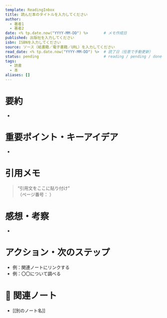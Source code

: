 ```yaml
---
template: ReadingInbox
title: 読んだ本のタイトルを入力してください
author: 
  - 著者1
  - 著者2
date: <% tp.date.now("YYYY-MM-DD") %>       # メモ作成日
published: 出版社を入力してください
isbn: ISBNを入力してください
source: ソース（紙書籍／電子書籍／URL）を入力してください
read_date: <% tp.date.now("YYYY-MM-DD") %>  # 読了日（任意で手動更新）
status: pending                             # reading / pending / done など
tags:
  - 読書
  - 本
aliases: []
---
```


# 要約
- 

# 重要ポイント・キーアイデア
- 

# 引用メモ
> “引用文をここに貼り付け”  
（ページ番号： ）

# 感想・考察
- 

# アクション・次のステップ
- 例：関連ノートにリンクする  
- 例：〇〇について調べる

# 🔗 関連ノート
- [[別のノート名]]
